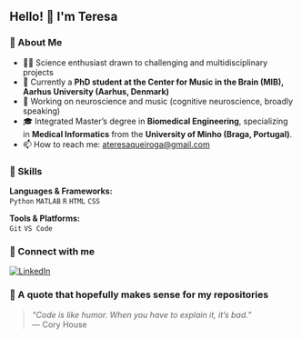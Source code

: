 ## Hello! 👋 I'm Teresa

### 🔷 About Me
- 👩‍💻 Science enthusiast drawn to challenging and multidisciplinary projects
- 🏢 Currently a **PhD student at the Center for Music in the Brain (MIB), Aarhus University (Aarhus, Denmark)**
- 🧠 Working on neuroscience and music (cognitive neuroscience, broadly speaking)
- 🎓 Integrated Master’s degree in **Biomedical Engineering**, specializing in **Medical Informatics** from the **University of Minho (Braga, Portugal)**.
- 📫 How to reach me: ateresaqueiroga@gmail.com

### 🔷 Skills
**Languages & Frameworks:**  
`Python` `MATLAB` `R` `HTML` `CSS`

**Tools & Platforms:**  
`Git` `VS Code`  

### 🔷 Connect with me
[![LinkedIn](https://img.shields.io/badge/LinkedIn-Profile-blue?style=flat&logo=linkedin)](https://linkedin.com/in/ateresaqueiroga)  

### 🔷 A quote that hopefully makes sense for my repositories
> *“Code is like humor. When you have to explain it, it’s bad.”*  
> — Cory House
